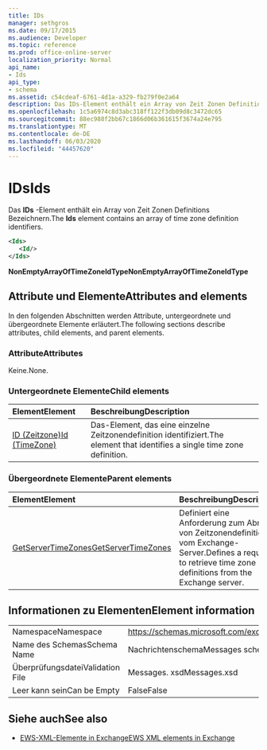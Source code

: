 ```yaml
---
title: IDs
manager: sethgros
ms.date: 09/17/2015
ms.audience: Developer
ms.topic: reference
ms.prod: office-online-server
localization_priority: Normal
api_name:
- Ids
api_type:
- schema
ms.assetid: c54cdeaf-6761-4d1a-a329-fb279f0e2a64
description: Das IDs-Element enthält ein Array von Zeit Zonen Definitions Bezeichnern.
ms.openlocfilehash: 1c5a6974c8d3abc318ff122f3db09d8c3472dc65
ms.sourcegitcommit: 88ec988f2bb67c1866d06b361615f3674a24e795
ms.translationtype: MT
ms.contentlocale: de-DE
ms.lasthandoff: 06/03/2020
ms.locfileid: "44457620"
---
```

# <a name="ids"></a><span data-ttu-id="363c4-103">IDs</span><span class="sxs-lookup"><span data-stu-id="363c4-103">Ids</span></span>

<span data-ttu-id="363c4-104">Das **IDs** -Element enthält ein Array von Zeit Zonen Definitions Bezeichnern.</span><span class="sxs-lookup"><span data-stu-id="363c4-104">The **Ids** element contains an array of time zone definition identifiers.</span></span> 
  
```XML
<Ids>
   <Id/>
</Ids>
```

 <span data-ttu-id="363c4-105">**NonEmptyArrayOfTimeZoneIdType**</span><span class="sxs-lookup"><span data-stu-id="363c4-105">**NonEmptyArrayOfTimeZoneIdType**</span></span>
## <a name="attributes-and-elements"></a><span data-ttu-id="363c4-106">Attribute und Elemente</span><span class="sxs-lookup"><span data-stu-id="363c4-106">Attributes and elements</span></span>

<span data-ttu-id="363c4-107">In den folgenden Abschnitten werden Attribute, untergeordnete und übergeordnete Elemente erläutert.</span><span class="sxs-lookup"><span data-stu-id="363c4-107">The following sections describe attributes, child elements, and parent elements.</span></span>
  
### <a name="attributes"></a><span data-ttu-id="363c4-108">Attribute</span><span class="sxs-lookup"><span data-stu-id="363c4-108">Attributes</span></span>

<span data-ttu-id="363c4-109">Keine.</span><span class="sxs-lookup"><span data-stu-id="363c4-109">None.</span></span>
  
### <a name="child-elements"></a><span data-ttu-id="363c4-110">Untergeordnete Elemente</span><span class="sxs-lookup"><span data-stu-id="363c4-110">Child elements</span></span>

|<span data-ttu-id="363c4-111">**Element**</span><span class="sxs-lookup"><span data-stu-id="363c4-111">**Element**</span></span>|<span data-ttu-id="363c4-112">**Beschreibung**</span><span class="sxs-lookup"><span data-stu-id="363c4-112">**Description**</span></span>|
|:-----|:-----|
|[<span data-ttu-id="363c4-113">ID (Zeitzone)</span><span class="sxs-lookup"><span data-stu-id="363c4-113">Id (TimeZone)</span></span>](id-timezone.md) <br/> |<span data-ttu-id="363c4-114">Das-Element, das eine einzelne Zeitzonendefinition identifiziert.</span><span class="sxs-lookup"><span data-stu-id="363c4-114">The element that identifies a single time zone definition.</span></span>  <br/> |
   
### <a name="parent-elements"></a><span data-ttu-id="363c4-115">Übergeordnete Elemente</span><span class="sxs-lookup"><span data-stu-id="363c4-115">Parent elements</span></span>

|<span data-ttu-id="363c4-116">**Element**</span><span class="sxs-lookup"><span data-stu-id="363c4-116">**Element**</span></span>|<span data-ttu-id="363c4-117">**Beschreibung**</span><span class="sxs-lookup"><span data-stu-id="363c4-117">**Description**</span></span>|
|:-----|:-----|
|[<span data-ttu-id="363c4-118">GetServerTimeZones</span><span class="sxs-lookup"><span data-stu-id="363c4-118">GetServerTimeZones</span></span>](getservertimezones.md) <br/> |<span data-ttu-id="363c4-119">Definiert eine Anforderung zum Abrufen von Zeitzonendefinitionen vom Exchange-Server.</span><span class="sxs-lookup"><span data-stu-id="363c4-119">Defines a request to retrieve time zone definitions from the Exchange server.</span></span>  <br/> |
   
## <a name="element-information"></a><span data-ttu-id="363c4-120">Informationen zu Elementen</span><span class="sxs-lookup"><span data-stu-id="363c4-120">Element information</span></span>

|||
|:-----|:-----|
|<span data-ttu-id="363c4-121">Namespace</span><span class="sxs-lookup"><span data-stu-id="363c4-121">Namespace</span></span>  <br/> |https://schemas.microsoft.com/exchange/services/2006/messages  <br/> |
|<span data-ttu-id="363c4-122">Name des Schemas</span><span class="sxs-lookup"><span data-stu-id="363c4-122">Schema Name</span></span>  <br/> |<span data-ttu-id="363c4-123">Nachrichtenschema</span><span class="sxs-lookup"><span data-stu-id="363c4-123">Messages schema</span></span>  <br/> |
|<span data-ttu-id="363c4-124">Überprüfungsdatei</span><span class="sxs-lookup"><span data-stu-id="363c4-124">Validation File</span></span>  <br/> |<span data-ttu-id="363c4-125">Messages. xsd</span><span class="sxs-lookup"><span data-stu-id="363c4-125">Messages.xsd</span></span>  <br/> |
|<span data-ttu-id="363c4-126">Leer kann sein</span><span class="sxs-lookup"><span data-stu-id="363c4-126">Can be Empty</span></span>  <br/> |<span data-ttu-id="363c4-127">False</span><span class="sxs-lookup"><span data-stu-id="363c4-127">False</span></span>  <br/> |
   
## <a name="see-also"></a><span data-ttu-id="363c4-128">Siehe auch</span><span class="sxs-lookup"><span data-stu-id="363c4-128">See also</span></span>



- [<span data-ttu-id="363c4-129">EWS-XML-Elemente in Exchange</span><span class="sxs-lookup"><span data-stu-id="363c4-129">EWS XML elements in Exchange</span></span>](ews-xml-elements-in-exchange.md)


